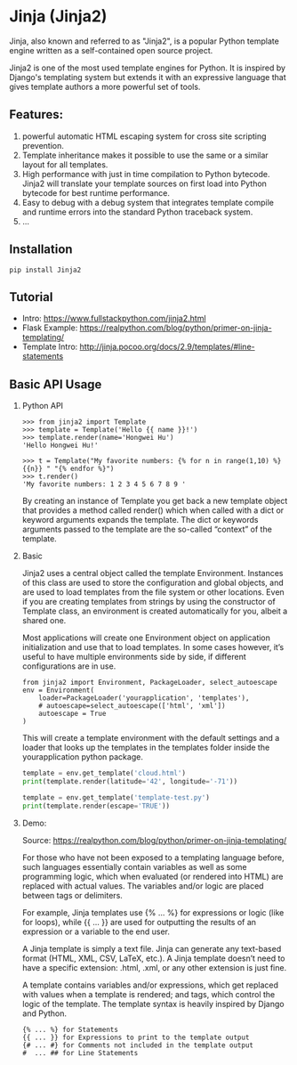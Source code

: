 # Jinja (Jinja2)
Jinja, also known and referred to as "Jinja2", is a popular Python template engine written as a self-contained open source project.

Jinja2 is one of the most used template engines for Python. It is inspired by Django's templating system but extends it with an expressive language that gives template authors a more powerful set of tools.

## Features:
1. powerful automatic HTML escaping system for cross site scripting prevention.
2. Template inheritance makes it possible to use the same or a similar layout for all templates.
3. High performance with just in time compilation to Python bytecode. Jinja2 will translate your template sources on first load into Python bytecode for best runtime performance.
4. Easy to debug with a debug system that integrates template compile and runtime errors into the standard Python traceback system.
5. ...

## Installation
```
pip install Jinja2
```

## Tutorial
* Intro: https://www.fullstackpython.com/jinja2.html
* Flask Example: https://realpython.com/blog/python/primer-on-jinja-templating/
* Template Intro: http://jinja.pocoo.org/docs/2.9/templates/#line-statements

## Basic API Usage
1. Python API
    ```
    >>> from jinja2 import Template
    >>> template = Template('Hello {{ name }}!')
    >>> template.render(name='Hongwei Hu')
    'Hello Hongwei Hu!'

    >>> t = Template("My favorite numbers: {% for n in range(1,10) %}{{n}} " "{% endfor %}")
    >>> t.render()
    'My favorite numbers: 1 2 3 4 5 6 7 8 9 '
    ```
    By creating an instance of Template you get back a new template object that provides a method called render() which when called with a dict or keyword arguments expands the template. The dict or keywords arguments passed to the template are the so-called “context” of the template.

2. Basic

    Jinja2 uses a central object called the template Environment. Instances of this class are used to store the configuration and global objects, and are used to load templates from the file system or other locations. Even if you are creating templates from strings by using the constructor of Template class, an environment is created automatically for you, albeit a shared one.

    Most applications will create one Environment object on application initialization and use that to load templates. In some cases however, it’s useful to have multiple environments side by side, if different configurations are in use.

    ``` 
    from jinja2 import Environment, PackageLoader, select_autoescape
    env = Environment(
        loader=PackageLoader('yourapplication', 'templates'),
        # autoescape=select_autoescape(['html', 'xml'])
        autoescape = True
    )
    ```

    This will create a template environment with the default settings and a loader that looks up the templates in the templates folder inside the yourapplication python package. 

    ``` python
    template = env.get_template('cloud.html')
    print(template.render(latitude='42', longitude='-71'))

    template = env.get_template('template-test.py')
    print(template.render(escape='TRUE'))
    ```

3. Demo: 

    Source: https://realpython.com/blog/python/primer-on-jinja-templating/

    For those who have not been exposed to a templating language before, such languages essentially contain variables as well as some programming logic, which when evaluated (or rendered into HTML) are replaced with actual values. The variables and/or logic are placed between tags or delimiters.

    For example, Jinja templates use {% ... %} for expressions or logic (like for loops), while {{ ... }} are used for outputting the results of an expression or a variable to the end user. 

    A Jinja template is simply a text file. Jinja can generate any text-based format (HTML, XML, CSV, LaTeX, etc.). A Jinja template doesn’t need to have a specific extension: .html, .xml, or any other extension is just fine.

    A template contains variables and/or expressions, which get replaced with values when a template is rendered; and tags, which control the logic of the template. The template syntax is heavily inspired by Django and Python.

    ```text
    {% ... %} for Statements
    {{ ... }} for Expressions to print to the template output
    {# ... #} for Comments not included in the template output
    #  ... ## for Line Statements
    ```





